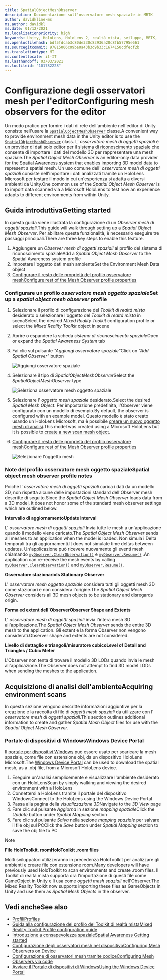 ```yaml
---
title: SpatialObjectMeshObserver
description: Documentazione sull'osservatore mesh spaziale in MRTK
author: davidkline-ms
ms.author: davidkl
ms.date: 01/12/2021
ms.localizationpriority: high
keywords: Unity, HoloLens, HoloLens 2, realtà mista, sviluppo, MRTK,
ms.openlocfilehash: bdf5fdcab3c80de330c83936a20c8fb57795e661
ms.sourcegitcommit: 97815006c09be0a43b3d9b33c1674150cdfecf2b
ms.translationtype: MT
ms.contentlocale: it-IT
ms.lasthandoff: 03/03/2021
ms.locfileid: "101782228"
---
```

# <a name="configuring-mesh-observers-for-the-editor"></a><span data-ttu-id="d7bec-104">Configurazione degli osservatori mesh per l'editor</span><span class="sxs-lookup"><span data-stu-id="d7bec-104">Configuring mesh observers for the editor</span></span>

<span data-ttu-id="d7bec-105">Un modo pratico per fornire i dati di rete dell'ambiente nell'editor di Unity consiste nell'usare la [`SpatialObjectMeshObserver`](xref:Microsoft.MixedReality.Toolkit.SpatialObjectMeshObserver.SpatialObjectMeshObserver) classe.</span><span class="sxs-lookup"><span data-stu-id="d7bec-105">A convenient way to provide environment mesh data in the Unity editor is to use the [`SpatialObjectMeshObserver`](xref:Microsoft.MixedReality.Toolkit.SpatialObjectMeshObserver.SpatialObjectMeshObserver) class.</span></span> <span data-ttu-id="d7bec-106">L' *osservatore mesh di oggetti spaziali* è un provider di dati solo editor per il [sistema di riconoscimento spaziale](spatial-awareness-getting-started.md) che consente di importare i dati del modello 3D per rappresentare una mesh spaziale.</span><span class="sxs-lookup"><span data-stu-id="d7bec-106">The *Spatial Object Mesh Observer* is an editor-only data provider for the [Spatial Awareness system](spatial-awareness-getting-started.md) that enables importing 3D model data to represent a spatial mesh.</span></span> <span data-ttu-id="d7bec-107">Un uso comune dell' *osservatore mesh di oggetti spaziali* consiste nell'importare i dati analizzati tramite un HoloLens Microsoft per testare il modo in cui un'esperienza si adatta a diversi ambienti da Unity.</span><span class="sxs-lookup"><span data-stu-id="d7bec-107">One common use of the *Spatial Object Mesh Observer* is to import data scanned via a Microsoft HoloLens to test how an experience adapts to different environments from within Unity.</span></span>

## <a name="getting-started"></a><span data-ttu-id="d7bec-108">Guida introduttiva</span><span class="sxs-lookup"><span data-stu-id="d7bec-108">Getting started</span></span>

<span data-ttu-id="d7bec-109">In questa guida viene illustrata la configurazione di un *Observer mesh di oggetti spaziali*.</span><span class="sxs-lookup"><span data-stu-id="d7bec-109">This guide will walk through setting up a *Spatial Object Mesh Observer*.</span></span> <span data-ttu-id="d7bec-110">Per abilitare questa funzionalità, è necessario eseguire tre passaggi principali.</span><span class="sxs-lookup"><span data-stu-id="d7bec-110">There are three key steps to enable this feature.</span></span>

1. <span data-ttu-id="d7bec-111">Aggiungere un *Observer mesh di oggetti spaziali* al profilo del sistema di riconoscimento spaziale</span><span class="sxs-lookup"><span data-stu-id="d7bec-111">Add a *Spatial Object Mesh Observer* to the Spatial Awareness system profile</span></span>
1. <span data-ttu-id="d7bec-112">Impostare l'oggetto dati mesh ambiente</span><span class="sxs-lookup"><span data-stu-id="d7bec-112">Set the Environment Mesh Data object</span></span>
1. [<span data-ttu-id="d7bec-113">Configurare il resto delle proprietà del profilo osservatore mesh</span><span class="sxs-lookup"><span data-stu-id="d7bec-113">Configure rest of the Mesh Observer profile properties</span></span>](configuring-spatial-awareness-mesh-observer.md)

### <a name="set-up-a-spatial-object-mesh-observer-profile"></a><span data-ttu-id="d7bec-114">Configurare un profilo *osservatore mesh oggetto spaziale*</span><span class="sxs-lookup"><span data-stu-id="d7bec-114">Set up a *spatial object mesh observer* profile</span></span>

1. <span data-ttu-id="d7bec-115">Selezionare il profilo di configurazione del *Toolkit di realtà mista* desiderato o selezionare l'oggetto del *Toolkit di realtà mista* in scena</span><span class="sxs-lookup"><span data-stu-id="d7bec-115">Select the desired *Mixed Reality Toolkit* configuration profile or select the *Mixed Reality Toolkit* object in scene</span></span>
1. <span data-ttu-id="d7bec-116">Aprire o espandere la scheda *sistema di riconoscimento spaziale*</span><span class="sxs-lookup"><span data-stu-id="d7bec-116">Open or expand the *Spatial Awareness System* tab</span></span>
1. <span data-ttu-id="d7bec-117">Fai clic sul pulsante *"Aggiungi osservatore spaziale"*</span><span class="sxs-lookup"><span data-stu-id="d7bec-117">Click on *"Add Spatial Observer"* button</span></span>

    ![Aggiungi osservatore spaziale](../images/spatial-awareness/AddObserver.png)

1. <span data-ttu-id="d7bec-119">Selezionare il tipo di *SpatialObjectMeshObserver*</span><span class="sxs-lookup"><span data-stu-id="d7bec-119">Select the *SpatialObjectMeshObserver* type</span></span>

    ![Seleziona osservatore mesh oggetto spaziale](../images/spatial-awareness/SelectObjectObserver.png)

1. <span data-ttu-id="d7bec-121">Selezionare l' *oggetto mesh spaziale* desiderato.</span><span class="sxs-lookup"><span data-stu-id="d7bec-121">Select the desired *Spatial Mesh Object*.</span></span> <span data-ttu-id="d7bec-122">Per impostazione predefinita, l'Observer viene configurato con un modello di esempio.</span><span class="sxs-lookup"><span data-stu-id="d7bec-122">By default, the observer is configured with an example model.</span></span> <span data-ttu-id="d7bec-123">Questo modello è stato creato usando un HoloLens Microsoft, ma è possibile [creare un nuovo oggetto mesh di analisi](#acquiring-environment-scans).</span><span class="sxs-lookup"><span data-stu-id="d7bec-123">This model was created using a Microsoft HoloLens but it is possible to [create a new scan mesh object](#acquiring-environment-scans).</span></span>
1. [<span data-ttu-id="d7bec-124">Configurare il resto delle proprietà del profilo osservatore mesh</span><span class="sxs-lookup"><span data-stu-id="d7bec-124">Configure rest of the Mesh Observer profile properties</span></span>](configuring-spatial-awareness-mesh-observer.md)

    ![Selezionare l'oggetto mesh](../images/spatial-awareness/ObjectObserverProfile.png)

### <a name="spatial-object-mesh-observer-profile-notes"></a><span data-ttu-id="d7bec-126">Note del profilo osservatore mesh oggetto spaziale</span><span class="sxs-lookup"><span data-stu-id="d7bec-126">Spatial object mesh observer profile notes</span></span>

<span data-ttu-id="d7bec-127">Poiché l' *osservatore mesh di oggetti spaziali* carica i dati da un modello 3D, non rispetta alcune delle impostazioni standard dell'Observer mesh descritte di seguito.</span><span class="sxs-lookup"><span data-stu-id="d7bec-127">Since the *Spatial Object Mesh Observer* loads data from a 3D model, it does not honor some of the standard mesh observer settings which are outlined below.</span></span>

<span data-ttu-id="d7bec-128">**Intervallo di aggiornamento**</span><span class="sxs-lookup"><span data-stu-id="d7bec-128">**Update Interval**</span></span>

<span data-ttu-id="d7bec-129">L'  *osservatore mesh di oggetti spaziali* Invia tutte le mesh a un'applicazione quando il modello viene caricato.</span><span class="sxs-lookup"><span data-stu-id="d7bec-129">The  *Spatial Object Mesh Observer* sends all meshes to an application when the model is loaded.</span></span> <span data-ttu-id="d7bec-130">Non simula i Delta temporali tra gli aggiornamenti.</span><span class="sxs-lookup"><span data-stu-id="d7bec-130">It does not simulate time deltas between updates.</span></span> <span data-ttu-id="d7bec-131">Un'applicazione può ricevere nuovamente gli eventi mesh chiamando [`myObserver.ClearObservation()`](xref:Microsoft.MixedReality.Toolkit.SpatialAwareness.IMixedRealitySpatialAwarenessObserver.ClearObservations) e [`myObserver.Resume()`](xref:Microsoft.MixedReality.Toolkit.SpatialAwareness.IMixedRealitySpatialAwarenessObserver.Resume) .</span><span class="sxs-lookup"><span data-stu-id="d7bec-131">An application can re-receive the mesh events by calling [`myObserver.ClearObservation()`](xref:Microsoft.MixedReality.Toolkit.SpatialAwareness.IMixedRealitySpatialAwarenessObserver.ClearObservations) and [`myObserver.Resume()`](xref:Microsoft.MixedReality.Toolkit.SpatialAwareness.IMixedRealitySpatialAwarenessObserver.Resume).</span></span>

<span data-ttu-id="d7bec-132">**Osservatore stazionario**</span><span class="sxs-lookup"><span data-stu-id="d7bec-132">**Is Stationary Observer**</span></span>

<span data-ttu-id="d7bec-133">L' *osservatore mesh oggetto spaziale* considera tutti gli oggetti mesh 3D come stazionari e non considera l'origine.</span><span class="sxs-lookup"><span data-stu-id="d7bec-133">The *Spatial Object Mesh Observer* considers all 3D mesh objects to be stationary and disregards origin.</span></span>

<span data-ttu-id="d7bec-134">**Forma ed extent dell'Observer**</span><span class="sxs-lookup"><span data-stu-id="d7bec-134">**Observer Shape and Extents**</span></span>

<span data-ttu-id="d7bec-135">L'  *osservatore mesh di oggetti spaziali* invia l'intera mesh 3D all'applicazione.</span><span class="sxs-lookup"><span data-stu-id="d7bec-135">The  *Spatial Object Mesh Observer* sends the entire 3D mesh to the application.</span></span> <span data-ttu-id="d7bec-136">Gli extent e la forma Observer non vengono considerati.</span><span class="sxs-lookup"><span data-stu-id="d7bec-136">Observer shape and extents are not considered.</span></span>

<span data-ttu-id="d7bec-137">**Livello di dettaglio e triangoli/misuratore cubico**</span><span class="sxs-lookup"><span data-stu-id="d7bec-137">**Level of Detail and Triangles / Cubic Meter**</span></span>

<span data-ttu-id="d7bec-138">L'Observer non tenta di trovare il modello 3D LODs quando invia le mesh all'applicazione.</span><span class="sxs-lookup"><span data-stu-id="d7bec-138">The Observer does not attempt to find 3D model LODs when sending the meshes to the application.</span></span>

## <a name="acquiring-environment-scans"></a><span data-ttu-id="d7bec-139">Acquisizione di analisi dell'ambiente</span><span class="sxs-lookup"><span data-stu-id="d7bec-139">Acquiring environment scans</span></span>

<span data-ttu-id="d7bec-140">In questa sezione vengono descritte informazioni aggiuntive per la creazione e la raccolta di file di *oggetti mesh spaziali* da utilizzare con l' *osservatore mesh di oggetti spaziali*.</span><span class="sxs-lookup"><span data-stu-id="d7bec-140">This section outlines additional information to create and gather *Spatial Mesh Object* files for use with the *Spatial Object Mesh Observer*.</span></span>

### <a name="windows-device-portal"></a><span data-ttu-id="d7bec-141">Portale di dispositivi di Windows</span><span class="sxs-lookup"><span data-stu-id="d7bec-141">Windows Device Portal</span></span>

<span data-ttu-id="d7bec-142">Il [portale per dispositivi Windows](https://docs.microsoft.com/windows/mixed-reality/using-the-windows-device-portal) può essere usato per scaricare la mesh spaziale, come file con estensione obj, da un dispositivo HoloLens Microsoft.</span><span class="sxs-lookup"><span data-stu-id="d7bec-142">The [Windows Device Portal](https://docs.microsoft.com/windows/mixed-reality/using-the-windows-device-portal) can be used to download the spatial mesh, as a .obj file, from a Microsoft HoloLens device.</span></span>

1. <span data-ttu-id="d7bec-143">Eseguire un'analisi semplicemente e visualizzare l'ambiente desiderato con un HoloLens</span><span class="sxs-lookup"><span data-stu-id="d7bec-143">Scan by simply walking and viewing the desired environment with a HoloLens</span></span>
1. <span data-ttu-id="d7bec-144">Connettersi a HoloLens tramite il portale del dispositivo Windows</span><span class="sxs-lookup"><span data-stu-id="d7bec-144">Connect to the HoloLens using the Windows Device Portal</span></span>
1. <span data-ttu-id="d7bec-145">Passa alla pagina della *visualizzazione 3D*</span><span class="sxs-lookup"><span data-stu-id="d7bec-145">Navigate to the *3D View* page</span></span>
1. <span data-ttu-id="d7bec-146">Fare clic sul pulsante *Aggiorna* in sezione *mapping spaziale*</span><span class="sxs-lookup"><span data-stu-id="d7bec-146">Click the *Update* button under *Spatial Mapping* section</span></span>
1. <span data-ttu-id="d7bec-147">Fare clic sul pulsante *Salva* nella sezione *mapping spaziale* per salvare il file obj sul PC</span><span class="sxs-lookup"><span data-stu-id="d7bec-147">Click the *Save* button under *Spatial Mapping* section to save the obj file to PC</span></span>

> [!NOTE]
> <span data-ttu-id="d7bec-148">**File HoloToolkit. room**</span><span class="sxs-lookup"><span data-stu-id="d7bec-148">**HoloToolkit .room files**</span></span>
>
> <span data-ttu-id="d7bec-149">Molti sviluppatori utilizzeranno in precedenza HoloToolkit per analizzare gli ambienti e creare file con estensione room.</span><span class="sxs-lookup"><span data-stu-id="d7bec-149">Many developers will have previously used HoloToolkit to scan environments and create .room files.</span></span> <span data-ttu-id="d7bec-150">Il Toolkit di realtà mista supporta ora l'importazione di questi file come GameObject in Unity e li usa come *oggetti mesh spaziali* nell'Observer.</span><span class="sxs-lookup"><span data-stu-id="d7bec-150">The Mixed Reality Toolkit now supports importing these files as GameObjects in Unity and use them as *Spatial Mesh Objects* in the observer.</span></span>

## <a name="see-also"></a><span data-ttu-id="d7bec-151">Vedi anche</span><span class="sxs-lookup"><span data-stu-id="d7bec-151">See also</span></span>

- [<span data-ttu-id="d7bec-152">Profili</span><span class="sxs-lookup"><span data-stu-id="d7bec-152">Profiles</span></span>](../profiles/profiles.md)
- [<span data-ttu-id="d7bec-153">Guida alla configurazione del profilo del Toolkit di realtà mista</span><span class="sxs-lookup"><span data-stu-id="d7bec-153">Mixed Reality Toolkit Profile configuration guide</span></span>](../../configuration/mixed-reality-configuration-guide.md)
- [<span data-ttu-id="d7bec-154">Introduzione a consapevolezza spaziale</span><span class="sxs-lookup"><span data-stu-id="d7bec-154">Spatial Awareness Getting started</span></span>](spatial-awareness-getting-started.md)
- [<span data-ttu-id="d7bec-155">Configurazione degli osservatori mesh nel dispositivo</span><span class="sxs-lookup"><span data-stu-id="d7bec-155">Configuring Mesh Observers on Device</span></span>](configuring-spatial-awareness-mesh-observer.md)
- [<span data-ttu-id="d7bec-156">Configurazione di osservatori mesh tramite codice</span><span class="sxs-lookup"><span data-stu-id="d7bec-156">Configuring Mesh Observers via code</span></span>](usage-guide.md)
- [<span data-ttu-id="d7bec-157">Avviare il Portale di dispositivi di Windows</span><span class="sxs-lookup"><span data-stu-id="d7bec-157">Using the Windows Device Portal</span></span>](https://docs.microsoft.com/windows/mixed-reality/using-the-windows-device-portal)
